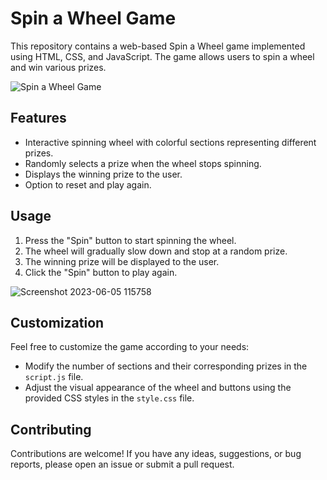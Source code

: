 # Spin a Wheel Game

This repository contains a web-based Spin a Wheel game implemented using HTML, CSS, and JavaScript. The game allows users to spin a wheel and win various prizes.


![Spin a Wheel Game](https://github.com/soorjya/Game_Mix/assets/99492724/2b05e459-1e4a-4d6d-88f5-3ccce40979fd)


## Features

- Interactive spinning wheel with colorful sections representing different prizes.
- Randomly selects a prize when the wheel stops spinning.
- Displays the winning prize to the user.
- Option to reset and play again.


## Usage

1. Press the "Spin" button to start spinning the wheel.
2. The wheel will gradually slow down and stop at a random prize.
3. The winning prize will be displayed to the user.
4. Click the "Spin" button to play again.

![Screenshot 2023-06-05 115758](https://github.com/soorjya/Game_Mix/assets/99492724/99a31834-8ede-4e95-9329-f4329c4f6797)


## Customization

Feel free to customize the game according to your needs:

- Modify the number of sections and their corresponding prizes in the `script.js` file.
- Adjust the visual appearance of the wheel and buttons using the provided CSS styles in the `style.css` file.

## Contributing

Contributions are welcome! If you have any ideas, suggestions, or bug reports, please open an issue or submit a pull request.
